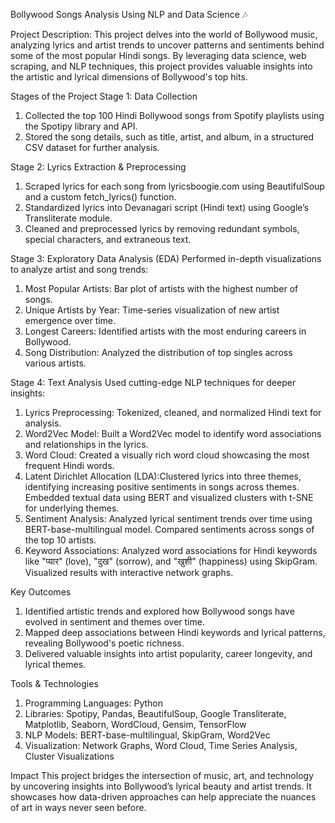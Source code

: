 Bollywood Songs Analysis Using NLP and Data Science 🎶

Project Description:
This project delves into the world of Bollywood music, analyzing lyrics and artist trends to uncover patterns and sentiments behind some of the most popular Hindi songs. By leveraging data science, web scraping, and NLP techniques, this project provides valuable insights into the artistic and lyrical dimensions of Bollywood's top hits.

Stages of the Project
Stage 1: Data Collection
1. Collected the top 100 Hindi Bollywood songs from Spotify playlists using the Spotipy library and API.
2. Stored the song details, such as title, artist, and album, in a structured CSV dataset for further analysis.

Stage 2: Lyrics Extraction & Preprocessing
1. Scraped lyrics for each song from lyricsboogie.com using BeautifulSoup and a custom fetch_lyrics() function.
2. Standardized lyrics into Devanagari script (Hindi text) using Google’s Transliterate module.
3. Cleaned and preprocessed lyrics by removing redundant symbols, special characters, and extraneous text.

Stage 3: Exploratory Data Analysis (EDA)
Performed in-depth visualizations to analyze artist and song trends:
1. Most Popular Artists: Bar plot of artists with the highest number of songs.
2. Unique Artists by Year: Time-series visualization of new artist emergence over time.
3. Longest Careers: Identified artists with the most enduring careers in Bollywood.
4. Song Distribution: Analyzed the distribution of top singles across various artists.

Stage 4: Text Analysis
Used cutting-edge NLP techniques for deeper insights:
1. Lyrics Preprocessing: Tokenized, cleaned, and normalized Hindi text for analysis.
2. Word2Vec Model: Built a Word2Vec model to identify word associations and relationships in the lyrics.
3. Word Cloud: Created a visually rich word cloud showcasing the most frequent Hindi words.
4. Latent Dirichlet Allocation (LDA):Clustered lyrics into three themes, identifying increasing positive sentiments in songs across themes. Embedded textual data using BERT and visualized clusters with t-SNE for underlying themes.
5. Sentiment Analysis: Analyzed lyrical sentiment trends over time using BERT-base-multilingual model. Compared sentiments across songs of the top 10 artists.
6. Keyword Associations: Analyzed word associations for Hindi keywords like "प्यार" (love), "दुख" (sorrow), and "खुशी" (happiness) using SkipGram. Visualized results with interactive network graphs.

Key Outcomes
1. Identified artistic trends and explored how Bollywood songs have evolved in sentiment and themes over time.
2. Mapped deep associations between Hindi keywords and lyrical patterns, revealing Bollywood's poetic richness.
3. Delivered valuable insights into artist popularity, career longevity, and lyrical themes.

Tools & Technologies
1. Programming Languages: Python
2. Libraries: Spotipy, Pandas, BeautifulSoup, Google Transliterate, Matplotlib, Seaborn, WordCloud, Gensim, TensorFlow
3. NLP Models: BERT-base-multilingual, SkipGram, Word2Vec
4. Visualization: Network Graphs, Word Cloud, Time Series Analysis, Cluster Visualizations

Impact
This project bridges the intersection of music, art, and technology by uncovering insights into Bollywood’s lyrical beauty and artist trends. It showcases how data-driven approaches can help appreciate the nuances of art in ways never seen before.
